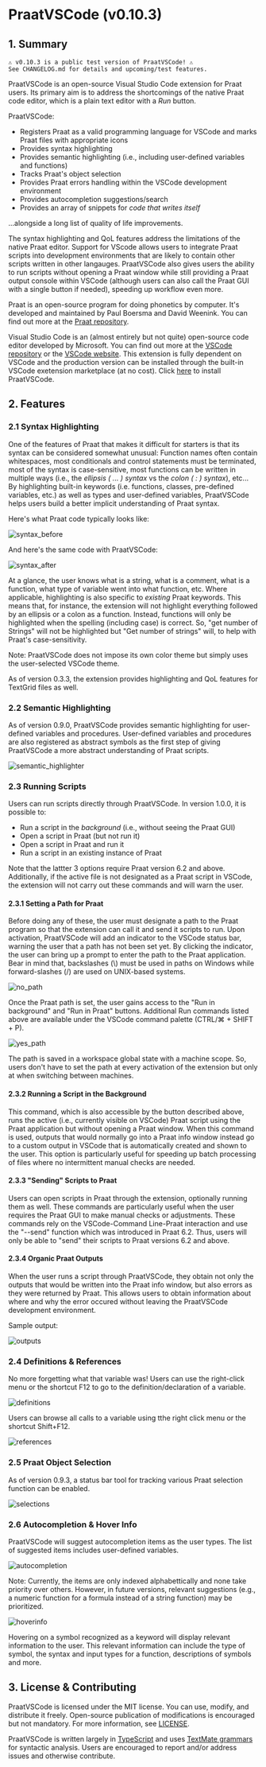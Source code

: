 # PraatVSCode (v0.10.3)

## 1. Summary

    ⚠️ v0.10.3 is a public test version of PraatVSCode! ⚠️
    See CHANGELOG.md for details and upcoming/test features.

PraatVSCode is an open-source Visual Studio Code extension for Praat users. Its primary aim is to address the shortcomings of the native Praat code editor, which is a plain text editor with a *Run* button.

PraatVSCode:

- Registers Praat as a valid programming language for VSCode and marks Praat files with appropriate icons
- Provides syntax highlighting
- Provides semantic highlighting (i.e., including user-defined variables and functions)
- Tracks Praat's object selection
- Provides Praat errors handling within the VSCode development environment
- Provides autocompletion suggestions/search
- Provides an array of snippets for *code that writes itself*

...alongside a long list of quality of life improvements.

The syntax highlighting and QoL features address the limitations of the native Praat editor. Support for VScode allows users to integrate Praat scripts into development environments that are likely to contain other scripts written in other langauges. PraatVSCode also gives users the ability to run scripts without opening a Praat window while still providing a Praat output console within VSCode (although users can also call the Praat GUI with a single button if needed), speeding up workflow even more.

Praat is an open-source program for doing phonetics by computer. It's developed and maintained by Paul Boersma and David Weenink. You can find out more at the [Praat repository](https://github.com/praat/praat).

Visual Studio Code is an (almost entirely but not quite) open-source code editor developed by Microsoft. You can find out more at the [VSCode repository](https://github.com/microsoft/vscode) or the [VSCode website](https://code.visualstudio.com/). This extension is fully dependent on VSCode and the production version can be installed through the built-in VSCode exetension marketplace (at no cost). Click [here](https://marketplace.visualstudio.com/items?itemName=OrhunUlusahin.praatvscode) to install PraatVSCode.

## 2. Features

### 2.1 Syntax Highlighting

One of the features of Praat that makes it difficult for starters is that its syntax can be considered somewhat unusual: Function names often contain whitespaces, most conditionals and control statements must be terminated, most of the syntax is case-sensitive, most functions can be written in multiple ways (i.e., the *ellipsis ( ... ) syntax* vs the *colon ( : ) syntax*), etc... By highlighting built-in keywords (i.e. functions, classes, pre-defined variables, etc.) as well as types and user-defined variables, PraatVSCode helps users build a better implicit understanding of Praat syntax.

Here's what Praat code typically looks like:

![syntax_before](/assets/syntax_before.png)

And here's the same code with PraatVSCode:

![syntax_after](/assets/syntax_after.png)

At a glance, the user knows what is a string, what is a comment, what is a function, what type of variable went into what function, etc. Where applicable, highlighting is also specific to *existing* Praat keywords. This means that, for instance, the extension will not highlight everything followed by an ellipsis or a colon as a function. Instead, functions will only be highlighted when the spelling (including case) is correct. So, "get number of Strings" will not be highlighted but "Get number of strings" will, to help with Praat's case-sensitivity.

Note: PraatVSCode does not impose its own color theme but simply uses the user-selected VSCode theme.

As of version 0.3.3, the extension provides highlighting and QoL features for TextGrid files as well.

### 2.2 Semantic Highlighting

As of version 0.9.0, PraatVSCode provides semantic highlighting for user-defined variables and procedures. User-defined variables and procedures are also registered as abstract symbols as the first step of giving PraatVSCode a more abstract understanding of Praat scripts.

![semantic_highlighter](/assets/semantic_hi.gif)


### 2.3 Running Scripts

Users can run scripts directly through PraatVSCode. In version 1.0.0, it is possible to:

- Run a script in the *background* (i.e., without seeing the Praat GUI)
- Open a script in Praat (but not run it)
- Open a script in Praat and run it
- Run a script in an existing instance of Praat

Note that the lattter 3 options require Praat version 6.2 and above. Additionally, if the active file is not designated as a Praat script in VSCode, the extension will not carry out these commands and will warn the user.

#### 2.3.1 Setting a Path for Praat

Before doing any of these, the user must designate a path to the Praat program so that the extension can call it and send it scripts to run. Upon activation, PraatVSCode will add an indicator to the VSCode status bar, warning the user that a path has not been set yet. By clicking the indicator, the user can bring up a prompt to enter the path to the Praat application. Bear in mind that, backslashes (\\) must be used in paths on Windows while forward-slashes (/) are used on UNIX-based systems.

![no_path](/assets/no_path.png)

Once the Praat path is set, the user gains access to the "Run in background" and "Run in Praat" buttons. Additional Run commands listed above are available under the VSCode command palette (CTRL/⌘ + SHIFT + P).

![yes_path](/assets/yes_path.png)

The path is saved in a workspace global state with a machine scope. So, users don't have to set the path at every activation of the extension but only at when switching between machines.

#### 2.3.2 Running a Script in the Background

This command, which is also accessible by the button described above, runs the active (i.e., currently visible on VSCode) Praat script using the Praat application but without opening a Praat window. When this command is used, outputs that would normally go into a Praat info window instead go to a custom output in VSCode that is automatically created and shown to the user. This option is particularly useful for speeding up batch processing of files where no intermittent manual checks are needed.

#### 2.3.3 "Sending" Scripts to Praat

Users can open scripts in Praat through the extension, optionally running them as well. These commands are particularly useful when the user requires the Praat GUI to make manual checks or adjustments. These commands rely on the VSCode-Command Line-Praat interaction and use the "--send" function which was introduced in Praat 6.2. Thus, users will only be able to "send" their scripts to Praat versions 6.2 and above.

#### 2.3.4 Organic Praat Outputs

When the user runs a script through PraatVSCode, they obtain not only the outputs that would be written into the Praat info window, but also errors as they were returned by Praat. This allows users to obtain information about where and why the error occured without leaving the PraatVSCode development environment.

Sample output:

![outputs](/assets/outputs.png)

### 2.4 Definitions & References

No more forgetting what that variable was! Users can use the right-click menu or the shortcut F12 to go to the definition/declaration of a variable.

![definitions](/assets/definitions.gif)

Users can browse all calls to a variable using tthe right click menu or the shortcut Shift+F12.

![references](/assets/references.gif)

### 2.5 Praat Object Selection

As of version 0.9.3, a status bar tool for tracking various Praat selection function can be enabled.

![selections](/assets/selectionTracker.gif)

### 2.6 Autocompletion & Hover Info

PraatVSCode will suggest autocompletion items as the user types. The list of suggested items includes user-defined variables.

![autocompletion](/assets/autocompletion.gif)

Note: Currently, the items are only indexed alphabettically and none take priority over others. However, in future versions, relevant suggestions (e.g., a numeric function for a formula instead of a string function) may be prioritized.

![hoverinfo](/assets/hoverinfo.png)

Hovering on a symbol recognized as a keyword will display relevant information to the user. This relevant information can include the type of symbol, the syntax and input types for a function, descriptions of symbols and more.

## 3. License & Contributing

PraatVSCode is licensed under the MIT license. You can use, modify, and distribute it freely. Open-source publication of modifications is encouraged but not mandatory. For more information, see [LICENSE](/LICENSE).

PraatVSCode is written largely in [TypeScript](https://www.typescriptlang.org/) and uses [TextMate grammars](https://code.visualstudio.com/api/language-extensions/syntax-highlight-guide) for syntactic analysis. Users are encouraged to report and/or address issues and otherwise contribute.
